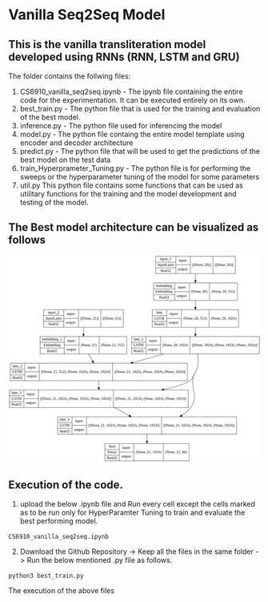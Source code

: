 # Vanilla Seq2Seq Model
## This is the vanilla transliteration model developed using RNNs (RNN, LSTM and GRU)
The folder contains the follwing files:  
1. CS6910_vanilla_seq2seq.ipynb - The ipynb file containing the entire code for the experimentation. It can be executed entirely on its own.  
2. best_train.py - The python file that is used for the training and evaluation of the best model.
3. inference.py - The python file used for inferencing the model
4. model.py - The python file containg the entire model template using encoder and decoder architecture
5. predict.py - The python file that will be used to get the predictions of the best model on the test data
6. train_Hyperprameter_Tuning.py - The python file is for performing the sweeps or the hyperparameter tuning of the model for some parameters
7. util.py This python file contains some functions that can be used as utilitary functions for the training and the model development and testing of the model.  
## The Best model architecture can be visualized as follows  
![Screenshot](model.png)
## Execution of the code.
1. upload the below .ipynb file and Run every cell except the cells marked as to be run only for HyperParamter Tuning to train and evaluate the best performing model.
```
CS6910_vanilla_seq2seq.ipynb
```
2. Download the Github Repository -> Keep all the files in the same folder -> Run the below mentioned .py file as follows.
```
python3 best_train.py
```
The execution of the above files 
